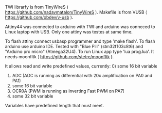 TWI librarfy is from TinyWireS ( https://github.com/nadavmatalon/TinyWireS ).
Makefile is from VUSB ( https://github.com/obdev/v-usb ).

Attiny44 was connected to arduino with TWI and arduino was conneced to Linux laptop with USB.
Only one attiny was testes at same time.

To flash attiny connect usbasp programmer and type 'make flash'.
To flash arduino use arduino IDE. Tested with "Blue Pill" (stm32f103c8t6) and "Arduino pro micro" (Atmega32U4).
To run Linux app type 'lua prog.lua'. It needs moonfltk ( https://github.com/stetre/moonfltk ).

It allows read and write predefined values, currently:
0) some 16 bit variable
1) ADC (ADC is running as differential with 20x amplification on PA0 and PA1)
2) some 16 bit variable
3) OCR0A (PWM is running as inverting Fast PWM on PA7)
4) some 32 bit variable

Variables have predefined length that must meet. 
